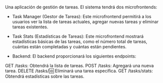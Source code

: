 Una aplicación de gestión de tareas. El sistema tendrá dos microfrontends:

* Task Manager (Gestor de Tareas): Este microfrontend permitirá a los usuarios ver la lista de tareas actuales, agregar nuevas tareas y eliminar tareas existentes.

* Task Stats (Estadísticas de Tareas): Este microfrontend mostrará estadísticas básicas de las tareas, como el número total de tareas, cuántas están completadas y cuántas están pendientes.

* Backend:
El backend proporcionará los siguientes endpoints:

GET /tasks: Obtendrá la lista de tareas.
POST /tasks: Agregará una nueva tarea.
DELETE /tasks/:id: Eliminará una tarea específica.
GET /tasks/stats: Obtendrá estadísticas sobre las tareas.
